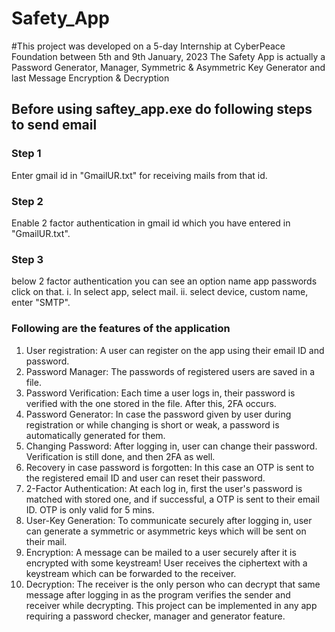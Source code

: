 # Safety_App
#This project was developed on a 5-day Internship at CyberPeace Foundation between 5th and 9th January, 2023
The Safety App is actually a Password Generator, Manager, Symmetric & Asymmetric Key Generator and last Message Encryption & Decryption 

## Before using saftey_app.exe do following steps to send email
### Step 1
Enter gmail id in "GmailUR.txt" for receiving mails from that id.
### Step 2
Enable 2 factor authentication in gmail id which you have entered in "GmailUR.txt".
### Step 3
below 2 factor authentication you can see an option name app passwords click on that.
i. In select app, select mail.
ii. select device, custom name, enter "SMTP".

### Following are the features of the application 
 1. User registration: A user can register on the app using their email ID and password. 
 2. Password Manager: The passwords of registered users are saved in a file. 
 3. Password Verification: Each time a user logs in, their password is verified with the one stored in the file. After this, 2FA occurs.
 4. Password Generator: In case the password given by user during registration or while changing is short or weak, a password is automatically generated for them.
 5. Changing Password: After logging in, user can change their password. Verification is still done, and then 2FA as well. 
 6. Recovery in case password is forgotten: In this case an OTP is sent to the registered email ID and user can reset their password.
 7. 2-Factor Authentication: At each log in, first the user's password is matched with stored one, and if successful, a OTP is sent to their email ID. OTP is only valid for 5 mins. 
 8. User-Key Generation: To communicate securely after logging in, user can generate a symmetric or asymmetric keys which will be sent on their mail. 
 9. Encryption: A message can be mailed to a user securely after it is encrypted with some keystream! User receives the ciphertext with a keystream which can be forwarded to the receiver.
 10. Decryption: The receiver is the only person who can decrypt that same message after logging in as the program verifies the sender and receiver while decrypting.
This project can be implemented in any app requiring a password checker, manager and generator feature.
